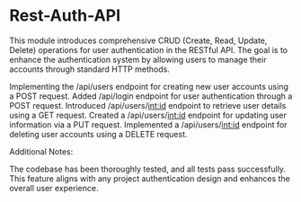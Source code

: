 # Rest-Auth-API

This module introduces comprehensive CRUD (Create, Read, Update, Delete) operations for user authentication in the RESTful API. The goal is to enhance the authentication system by allowing users to manage their accounts through standard HTTP methods.

Implementing the /api/users endpoint for creating new user accounts using a POST request.
Added /api/login endpoint for user authentication through a POST request.
Introduced /api/users/<int:id> endpoint to retrieve user details using a GET request.
Created a /api/users/<int:id> endpoint for updating user information via a PUT request.
Implemented a /api/users/<int:id> endpoint for deleting user accounts using a DELETE request.

Additional Notes:

The codebase has been thoroughly tested, and all tests pass successfully.
This feature aligns with any project authentication design and enhances the overall user experience.
